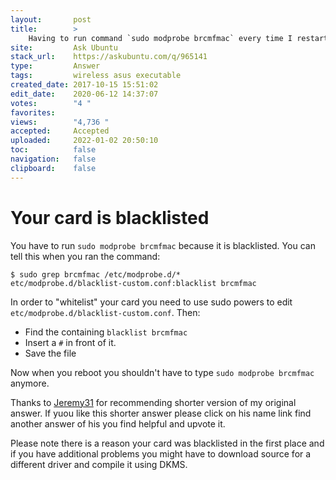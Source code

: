 ```yaml
---
layout:       post
title:        >
    Having to run command `sudo modprobe brcmfmac` every time I restart in order to get wifi working
site:         Ask Ubuntu
stack_url:    https://askubuntu.com/q/965141
type:         Answer
tags:         wireless asus executable
created_date: 2017-10-15 15:51:02
edit_date:    2020-06-12 14:37:07
votes:        "4 "
favorites:    
views:        "4,736 "
accepted:     Accepted
uploaded:     2022-01-02 20:50:10
toc:          false
navigation:   false
clipboard:    false
---
```


# Your card is blacklisted

You have to run `sudo modprobe brcmfmac` because it is blacklisted. You can tell this when you ran the command:

``` 
$ sudo grep brcmfmac /etc/modprobe.d/*
etc/modprobe.d/blacklist-custom.conf:blacklist brcmfmac

```

In order to "whitelist" your card you need to use sudo powers to edit `etc/modprobe.d/blacklist-custom.conf`. Then:

- Find the containing `blacklist brcmfmac`
- Insert a `#` in front of it.
- Save the file

Now when you reboot you shouldn't have to type `sudo modprobe brcmfmac` anymore.

Thanks to [Jeremy31](https://askubuntu.com/users/300665/jeremy31) for recommending shorter version of my original answer. If yuou like this shorter answer please click on his name link find another answer of his you find helpful and upvote it.

Please note there is a reason your card was blacklisted in the first place and if you have additional problems you might have to download source for a different driver and compile it using DKMS.

